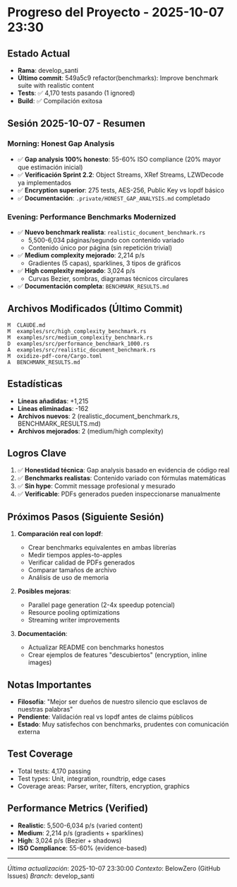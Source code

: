# Progreso del Proyecto - 2025-10-07 23:30

## Estado Actual
- **Rama**: develop_santi
- **Último commit**: 549a5c9 refactor(benchmarks): Improve benchmark suite with realistic content
- **Tests**: ✅ 4,170 tests pasando (1 ignored)
- **Build**: ✅ Compilación exitosa

## Sesión 2025-10-07 - Resumen

### Morning: Honest Gap Analysis
- ✅ **Gap analysis 100% honesto**: 55-60% ISO compliance (20% mayor que estimación inicial)
- ✅ **Verificación Sprint 2.2**: Object Streams, XRef Streams, LZWDecode ya implementados
- ✅ **Encryption superior**: 275 tests, AES-256, Public Key vs lopdf básico
- ✅ **Documentación**: `.private/HONEST_GAP_ANALYSIS.md` completado

### Evening: Performance Benchmarks Modernized
- ✅ **Nuevo benchmark realista**: `realistic_document_benchmark.rs`
  - 5,500-6,034 páginas/segundo con contenido variado
  - Contenido único por página (sin repetición trivial)
- ✅ **Medium complexity mejorado**: 2,214 p/s
  - Gradientes (5 capas), sparklines, 3 tipos de gráficos
- ✅ **High complexity mejorado**: 3,024 p/s  
  - Curvas Bezier, sombras, diagramas técnicos circulares
- ✅ **Documentación completa**: `BENCHMARK_RESULTS.md`

## Archivos Modificados (Último Commit)
```
M  CLAUDE.md
M  examples/src/high_complexity_benchmark.rs
M  examples/src/medium_complexity_benchmark.rs
D  examples/src/performance_benchmark_1000.rs
A  examples/src/realistic_document_benchmark.rs
M  oxidize-pdf-core/Cargo.toml
A  BENCHMARK_RESULTS.md
```

## Estadísticas
- **Líneas añadidas**: +1,215
- **Líneas eliminadas**: -162
- **Archivos nuevos**: 2 (realistic_document_benchmark.rs, BENCHMARK_RESULTS.md)
- **Archivos mejorados**: 2 (medium/high complexity)

## Logros Clave
1. ✅ **Honestidad técnica**: Gap analysis basado en evidencia de código real
2. ✅ **Benchmarks realistas**: Contenido variado con fórmulas matemáticas
3. ✅ **Sin hype**: Commit message profesional y mesurado
4. ✅ **Verificable**: PDFs generados pueden inspeccionarse manualmente

## Próximos Pasos (Siguiente Sesión)
1. **Comparación real con lopdf**:
   - Crear benchmarks equivalentes en ambas librerías
   - Medir tiempos apples-to-apples
   - Verificar calidad de PDFs generados
   - Comparar tamaños de archivo
   - Análisis de uso de memoria

2. **Posibles mejoras**:
   - Parallel page generation (2-4x speedup potencial)
   - Resource pooling optimizations
   - Streaming writer improvements

3. **Documentación**:
   - Actualizar README con benchmarks honestos
   - Crear ejemplos de features "descubiertos" (encryption, inline images)

## Notas Importantes
- **Filosofía**: "Mejor ser dueños de nuestro silencio que esclavos de nuestras palabras"
- **Pendiente**: Validación real vs lopdf antes de claims públicos
- **Estado**: Muy satisfechos con benchmarks, prudentes con comunicación externa

## Test Coverage
- Total tests: 4,170 passing
- Test types: Unit, integration, roundtrip, edge cases
- Coverage areas: Parser, writer, filters, encryption, graphics

## Performance Metrics (Verified)
- **Realistic**: 5,500-6,034 p/s (varied content)
- **Medium**: 2,214 p/s (gradients + sparklines)
- **High**: 3,024 p/s (Bezier + shadows)
- **ISO Compliance**: 55-60% (evidence-based)

---
*Última actualización*: 2025-10-07 23:30:00
*Contexto*: BelowZero (GitHub Issues)
*Branch*: develop_santi

